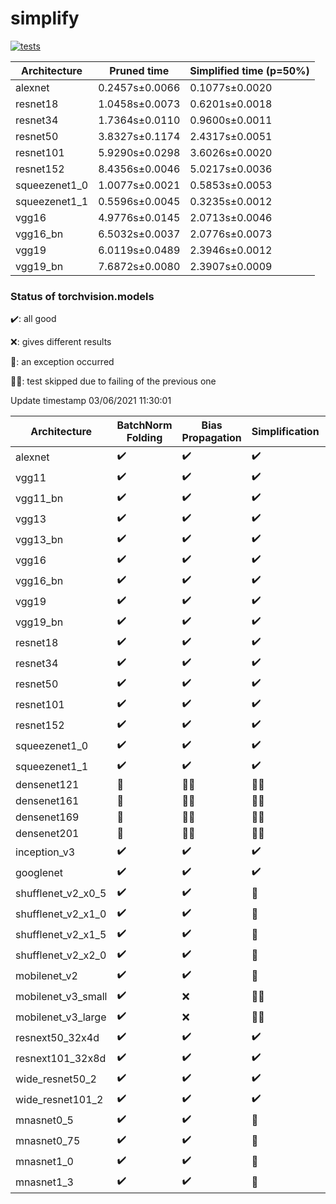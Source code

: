 # simplify

[![tests](https://github.com/EIDOSlab/simplify/actions/workflows/test.yaml/badge.svg)](https://github.com/EIDOSlab/simplify/actions/workflows/test.yaml)

| Architecture   | Pruned time    | Simplified time (p=50%)   |
|----------------|----------------|---------------------------|
| alexnet        | 0.2457s±0.0066 | 0.1077s±0.0020            |
| resnet18       | 1.0458s±0.0073 | 0.6201s±0.0018            |
| resnet34       | 1.7364s±0.0110 | 0.9600s±0.0011            |
| resnet50       | 3.8327s±0.1174 | 2.4317s±0.0051            |
| resnet101      | 5.9290s±0.0298 | 3.6026s±0.0020            |
| resnet152      | 8.4356s±0.0046 | 5.0217s±0.0036            |
| squeezenet1_0  | 1.0077s±0.0021 | 0.5853s±0.0053            |
| squeezenet1_1  | 0.5596s±0.0045 | 0.3235s±0.0012            |
| vgg16          | 4.9776s±0.0145 | 2.0713s±0.0046            |
| vgg16_bn       | 6.5032s±0.0037 | 2.0776s±0.0073            |
| vgg19          | 6.0119s±0.0489 | 2.3946s±0.0012            |
| vgg19_bn       | 7.6872s±0.0080 | 2.3907s±0.0009            |

### Status of torchvision.models

:heavy_check_mark:: all good

:x:: gives different results

:cursing_face:: an exception occurred

:man_shrugging:: test skipped due to failing of the previous one

<!-- table starts -->
Update timestamp 03/06/2021 11:30:01

|    Architecture    |  BatchNorm Folding  |  Bias Propagation  |   Simplification   |  Grouping  |
|--------------------|---------------------|--------------------|--------------------|------------|
|      alexnet       | :heavy_check_mark:  | :heavy_check_mark: | :heavy_check_mark: |   False    |
|       vgg11        | :heavy_check_mark:  | :heavy_check_mark: | :heavy_check_mark: |   False    |
|      vgg11_bn      | :heavy_check_mark:  | :heavy_check_mark: | :heavy_check_mark: |   False    |
|       vgg13        | :heavy_check_mark:  | :heavy_check_mark: | :heavy_check_mark: |   False    |
|      vgg13_bn      | :heavy_check_mark:  | :heavy_check_mark: | :heavy_check_mark: |   False    |
|       vgg16        | :heavy_check_mark:  | :heavy_check_mark: | :heavy_check_mark: |   False    |
|      vgg16_bn      | :heavy_check_mark:  | :heavy_check_mark: | :heavy_check_mark: |   False    |
|       vgg19        | :heavy_check_mark:  | :heavy_check_mark: | :heavy_check_mark: |   False    |
|      vgg19_bn      | :heavy_check_mark:  | :heavy_check_mark: | :heavy_check_mark: |   False    |
|      resnet18      | :heavy_check_mark:  | :heavy_check_mark: | :heavy_check_mark: |   False    |
|      resnet34      | :heavy_check_mark:  | :heavy_check_mark: | :heavy_check_mark: |   False    |
|      resnet50      | :heavy_check_mark:  | :heavy_check_mark: | :heavy_check_mark: |   False    |
|     resnet101      | :heavy_check_mark:  | :heavy_check_mark: | :heavy_check_mark: |   False    |
|     resnet152      | :heavy_check_mark:  | :heavy_check_mark: | :heavy_check_mark: |   False    |
|   squeezenet1_0    | :heavy_check_mark:  | :heavy_check_mark: | :heavy_check_mark: |   False    |
|   squeezenet1_1    | :heavy_check_mark:  | :heavy_check_mark: | :heavy_check_mark: |   False    |
|    densenet121     |   :cursing_face:    |  :man_shrugging:   |  :man_shrugging:   |   False    |
|    densenet161     |   :cursing_face:    |  :man_shrugging:   |  :man_shrugging:   |   False    |
|    densenet169     |   :cursing_face:    |  :man_shrugging:   |  :man_shrugging:   |   False    |
|    densenet201     |   :cursing_face:    |  :man_shrugging:   |  :man_shrugging:   |   False    |
|    inception_v3    | :heavy_check_mark:  | :heavy_check_mark: | :heavy_check_mark: |   False    |
|     googlenet      | :heavy_check_mark:  | :heavy_check_mark: | :heavy_check_mark: |   False    |
| shufflenet_v2_x0_5 | :heavy_check_mark:  | :heavy_check_mark: |   :cursing_face:   |    True    |
| shufflenet_v2_x1_0 | :heavy_check_mark:  | :heavy_check_mark: |   :cursing_face:   |    True    |
| shufflenet_v2_x1_5 | :heavy_check_mark:  | :heavy_check_mark: |   :cursing_face:   |    True    |
| shufflenet_v2_x2_0 | :heavy_check_mark:  | :heavy_check_mark: |   :cursing_face:   |    True    |
|    mobilenet_v2    | :heavy_check_mark:  | :heavy_check_mark: |   :cursing_face:   |    True    |
| mobilenet_v3_small | :heavy_check_mark:  |        :x:         |  :man_shrugging:   |    True    |
| mobilenet_v3_large | :heavy_check_mark:  |        :x:         |  :man_shrugging:   |    True    |
|  resnext50_32x4d   | :heavy_check_mark:  | :heavy_check_mark: | :heavy_check_mark: |    True    |
|  resnext101_32x8d  | :heavy_check_mark:  | :heavy_check_mark: | :heavy_check_mark: |    True    |
|  wide_resnet50_2   | :heavy_check_mark:  | :heavy_check_mark: | :heavy_check_mark: |   False    |
|  wide_resnet101_2  | :heavy_check_mark:  | :heavy_check_mark: | :heavy_check_mark: |   False    |
|     mnasnet0_5     | :heavy_check_mark:  | :heavy_check_mark: |   :cursing_face:   |    True    |
|    mnasnet0_75     | :heavy_check_mark:  | :heavy_check_mark: |   :cursing_face:   |    True    |
|     mnasnet1_0     | :heavy_check_mark:  | :heavy_check_mark: |   :cursing_face:   |    True    |
|     mnasnet1_3     | :heavy_check_mark:  | :heavy_check_mark: |   :cursing_face:   |    True    |
<!-- table ends -->